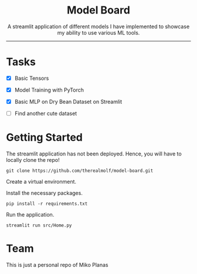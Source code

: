 <div align="center">
  
# Model Board
A streamlit application of different models I have implemented to showcase my ability to use various ML tools.
</div>

---
# Tasks
- [X] Basic Tensors
- [X] Model Training with PyTorch 
- [X] Basic MLP on Dry Bean Dataset on Streamlit
- [ ] Find another cute dataset


# Getting Started
The streamlit application has not been deployed. Hence, you will have to locally clone the repo!
```shell
git clone https://github.com/therealmolf/model-board.git
```

Create a virtual environment.

Install the necessary packages.

```shell
pip install -r requirements.txt
```

Run the application.
```shell
streamlit run src/Home.py
```


# Team

This is just a personal repo of Miko Planas

